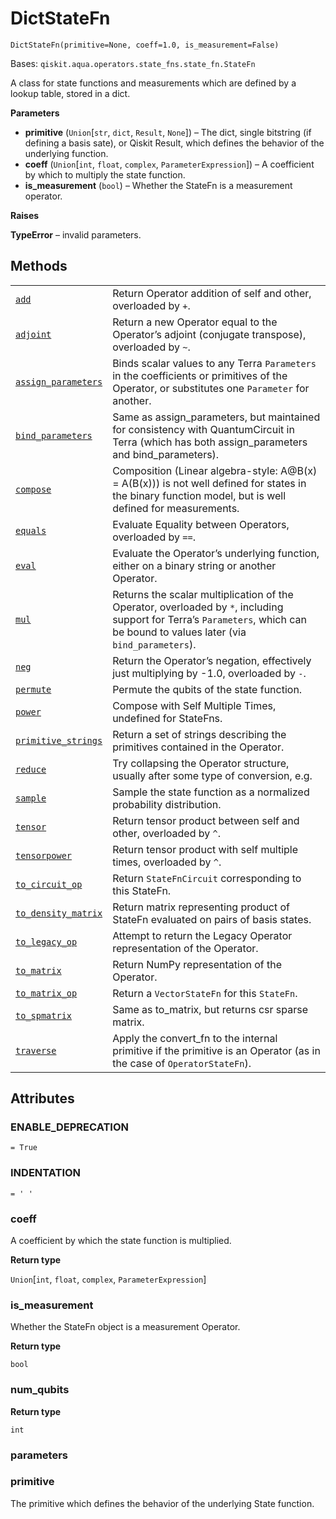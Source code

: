 # DictStateFn

<span id="undefined" />

`DictStateFn(primitive=None, coeff=1.0, is_measurement=False)`

Bases: `qiskit.aqua.operators.state_fns.state_fn.StateFn`

A class for state functions and measurements which are defined by a lookup table, stored in a dict.

**Parameters**

*   **primitive** (`Union`\[`str`, `dict`, `Result`, `None`]) – The dict, single bitstring (if defining a basis sate), or Qiskit Result, which defines the behavior of the underlying function.
*   **coeff** (`Union`\[`int`, `float`, `complex`, `ParameterExpression`]) – A coefficient by which to multiply the state function.
*   **is\_measurement** (`bool`) – Whether the StateFn is a measurement operator.

**Raises**

**TypeError** – invalid parameters.

## Methods

|                                                                                                                                                                                                                    |                                                                                                                                                                               |
| ------------------------------------------------------------------------------------------------------------------------------------------------------------------------------------------------------------------ | ----------------------------------------------------------------------------------------------------------------------------------------------------------------------------- |
| [`add`](qiskit.aqua.operators.state_fns.DictStateFn.add#qiskit.aqua.operators.state_fns.DictStateFn.add "qiskit.aqua.operators.state_fns.DictStateFn.add")                                                         | Return Operator addition of self and other, overloaded by `+`.                                                                                                                |
| [`adjoint`](qiskit.aqua.operators.state_fns.DictStateFn.adjoint#qiskit.aqua.operators.state_fns.DictStateFn.adjoint "qiskit.aqua.operators.state_fns.DictStateFn.adjoint")                                         | Return a new Operator equal to the Operator’s adjoint (conjugate transpose), overloaded by `~`.                                                                               |
| [`assign_parameters`](qiskit.aqua.operators.state_fns.DictStateFn.assign_parameters#qiskit.aqua.operators.state_fns.DictStateFn.assign_parameters "qiskit.aqua.operators.state_fns.DictStateFn.assign_parameters") | Binds scalar values to any Terra `Parameters` in the coefficients or primitives of the Operator, or substitutes one `Parameter` for another.                                  |
| [`bind_parameters`](qiskit.aqua.operators.state_fns.DictStateFn.bind_parameters#qiskit.aqua.operators.state_fns.DictStateFn.bind_parameters "qiskit.aqua.operators.state_fns.DictStateFn.bind_parameters")         | Same as assign\_parameters, but maintained for consistency with QuantumCircuit in Terra (which has both assign\_parameters and bind\_parameters).                             |
| [`compose`](qiskit.aqua.operators.state_fns.DictStateFn.compose#qiskit.aqua.operators.state_fns.DictStateFn.compose "qiskit.aqua.operators.state_fns.DictStateFn.compose")                                         | Composition (Linear algebra-style: A\@B(x) = A(B(x))) is not well defined for states in the binary function model, but is well defined for measurements.                      |
| [`equals`](qiskit.aqua.operators.state_fns.DictStateFn.equals#qiskit.aqua.operators.state_fns.DictStateFn.equals "qiskit.aqua.operators.state_fns.DictStateFn.equals")                                             | Evaluate Equality between Operators, overloaded by `==`.                                                                                                                      |
| [`eval`](qiskit.aqua.operators.state_fns.DictStateFn.eval#qiskit.aqua.operators.state_fns.DictStateFn.eval "qiskit.aqua.operators.state_fns.DictStateFn.eval")                                                     | Evaluate the Operator’s underlying function, either on a binary string or another Operator.                                                                                   |
| [`mul`](qiskit.aqua.operators.state_fns.DictStateFn.mul#qiskit.aqua.operators.state_fns.DictStateFn.mul "qiskit.aqua.operators.state_fns.DictStateFn.mul")                                                         | Returns the scalar multiplication of the Operator, overloaded by `*`, including support for Terra’s `Parameters`, which can be bound to values later (via `bind_parameters`). |
| [`neg`](qiskit.aqua.operators.state_fns.DictStateFn.neg#qiskit.aqua.operators.state_fns.DictStateFn.neg "qiskit.aqua.operators.state_fns.DictStateFn.neg")                                                         | Return the Operator’s negation, effectively just multiplying by -1.0, overloaded by `-`.                                                                                      |
| [`permute`](qiskit.aqua.operators.state_fns.DictStateFn.permute#qiskit.aqua.operators.state_fns.DictStateFn.permute "qiskit.aqua.operators.state_fns.DictStateFn.permute")                                         | Permute the qubits of the state function.                                                                                                                                     |
| [`power`](qiskit.aqua.operators.state_fns.DictStateFn.power#qiskit.aqua.operators.state_fns.DictStateFn.power "qiskit.aqua.operators.state_fns.DictStateFn.power")                                                 | Compose with Self Multiple Times, undefined for StateFns.                                                                                                                     |
| [`primitive_strings`](qiskit.aqua.operators.state_fns.DictStateFn.primitive_strings#qiskit.aqua.operators.state_fns.DictStateFn.primitive_strings "qiskit.aqua.operators.state_fns.DictStateFn.primitive_strings") | Return a set of strings describing the primitives contained in the Operator.                                                                                                  |
| [`reduce`](qiskit.aqua.operators.state_fns.DictStateFn.reduce#qiskit.aqua.operators.state_fns.DictStateFn.reduce "qiskit.aqua.operators.state_fns.DictStateFn.reduce")                                             | Try collapsing the Operator structure, usually after some type of conversion, e.g.                                                                                            |
| [`sample`](qiskit.aqua.operators.state_fns.DictStateFn.sample#qiskit.aqua.operators.state_fns.DictStateFn.sample "qiskit.aqua.operators.state_fns.DictStateFn.sample")                                             | Sample the state function as a normalized probability distribution.                                                                                                           |
| [`tensor`](qiskit.aqua.operators.state_fns.DictStateFn.tensor#qiskit.aqua.operators.state_fns.DictStateFn.tensor "qiskit.aqua.operators.state_fns.DictStateFn.tensor")                                             | Return tensor product between self and other, overloaded by `^`.                                                                                                              |
| [`tensorpower`](qiskit.aqua.operators.state_fns.DictStateFn.tensorpower#qiskit.aqua.operators.state_fns.DictStateFn.tensorpower "qiskit.aqua.operators.state_fns.DictStateFn.tensorpower")                         | Return tensor product with self multiple times, overloaded by `^`.                                                                                                            |
| [`to_circuit_op`](qiskit.aqua.operators.state_fns.DictStateFn.to_circuit_op#qiskit.aqua.operators.state_fns.DictStateFn.to_circuit_op "qiskit.aqua.operators.state_fns.DictStateFn.to_circuit_op")                 | Return `StateFnCircuit` corresponding to this StateFn.                                                                                                                        |
| [`to_density_matrix`](qiskit.aqua.operators.state_fns.DictStateFn.to_density_matrix#qiskit.aqua.operators.state_fns.DictStateFn.to_density_matrix "qiskit.aqua.operators.state_fns.DictStateFn.to_density_matrix") | Return matrix representing product of StateFn evaluated on pairs of basis states.                                                                                             |
| [`to_legacy_op`](qiskit.aqua.operators.state_fns.DictStateFn.to_legacy_op#qiskit.aqua.operators.state_fns.DictStateFn.to_legacy_op "qiskit.aqua.operators.state_fns.DictStateFn.to_legacy_op")                     | Attempt to return the Legacy Operator representation of the Operator.                                                                                                         |
| [`to_matrix`](qiskit.aqua.operators.state_fns.DictStateFn.to_matrix#qiskit.aqua.operators.state_fns.DictStateFn.to_matrix "qiskit.aqua.operators.state_fns.DictStateFn.to_matrix")                                 | Return NumPy representation of the Operator.                                                                                                                                  |
| [`to_matrix_op`](qiskit.aqua.operators.state_fns.DictStateFn.to_matrix_op#qiskit.aqua.operators.state_fns.DictStateFn.to_matrix_op "qiskit.aqua.operators.state_fns.DictStateFn.to_matrix_op")                     | Return a `VectorStateFn` for this `StateFn`.                                                                                                                                  |
| [`to_spmatrix`](qiskit.aqua.operators.state_fns.DictStateFn.to_spmatrix#qiskit.aqua.operators.state_fns.DictStateFn.to_spmatrix "qiskit.aqua.operators.state_fns.DictStateFn.to_spmatrix")                         | Same as to\_matrix, but returns csr sparse matrix.                                                                                                                            |
| [`traverse`](qiskit.aqua.operators.state_fns.DictStateFn.traverse#qiskit.aqua.operators.state_fns.DictStateFn.traverse "qiskit.aqua.operators.state_fns.DictStateFn.traverse")                                     | Apply the convert\_fn to the internal primitive if the primitive is an Operator (as in the case of `OperatorStateFn`).                                                        |

## Attributes

<span id="undefined" />

### ENABLE\_DEPRECATION

`= True`

<span id="undefined" />

### INDENTATION

`= ' '`

<span id="undefined" />

### coeff

A coefficient by which the state function is multiplied.

**Return type**

`Union`\[`int`, `float`, `complex`, `ParameterExpression`]

<span id="undefined" />

### is\_measurement

Whether the StateFn object is a measurement Operator.

**Return type**

`bool`

<span id="undefined" />

### num\_qubits

**Return type**

`int`

<span id="undefined" />

### parameters

<span id="undefined" />

### primitive

The primitive which defines the behavior of the underlying State function.
